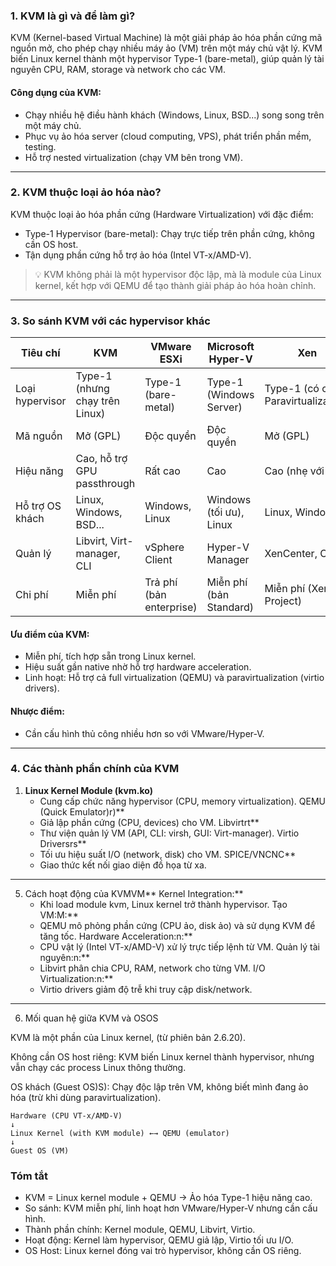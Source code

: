 ### 1. KVM là gì và để làm gì?  
KVM (Kernel-based Virtual Machine) là một giải pháp ảo hóa phần cứng mã nguồn mở, cho phép chạy nhiều máy ảo (VM) trên một máy chủ vật lý. KVM biến Linux kernel thành một hypervisor Type-1 (bare-metal), giúp quản lý tài nguyên CPU, RAM, storage và network cho các VM.  

#### Công dụng của KVM:  
- Chạy nhiều hệ điều hành khách (Windows, Linux, BSD...) song song trên một máy chủ.  
- Phục vụ ảo hóa server (cloud computing, VPS), phát triển phần mềm, testing.  
- Hỗ trợ nested virtualization (chạy VM bên trong VM).  

---

### 2. KVM thuộc loại ảo hóa nào?  
KVM thuộc loại ảo hóa phần cứng (Hardware Virtualization) với đặc điểm:  
- Type-1 Hypervisor (bare-metal): Chạy trực tiếp trên phần cứng, không cần OS host.  
- Tận dụng phần cứng hỗ trợ ảo hóa (Intel VT-x/AMD-V).  

> 💡 KVM không phải là một hypervisor độc lập, mà là module của Linux kernel, kết hợp với QEMU để tạo thành giải pháp ảo hóa hoàn chỉnh.  

---

### 3. So sánh KVM với các hypervisor khác  

| Tiêu chí       | KVM                          | VMware ESXi               | Microsoft Hyper-V       | Xen                     |
|--------------------|----------------------------------|-------------------------------|----------------------------|-----------------------------|
| Loại hypervisor | Type-1 (nhưng chạy trên Linux)  | Type-1 (bare-metal)           | Type-1 (Windows Server)    | Type-1 (có cả Paravirtualization) |
| Mã nguồn       | Mở (GPL)                        | Độc quyền                    | Độc quyền                 | Mở (GPL)                   |
| Hiệu năng      | Cao, hỗ trợ GPU passthrough      | Rất cao                      | Cao                       | Cao (nhẹ với PV)            |
| Hỗ trợ OS khách| Linux, Windows, BSD...          | Windows, Linux               | Windows (tối ưu), Linux   | Linux, Windows             |
| Quản lý        | Libvirt, Virt-manager, CLI      | vSphere Client               | Hyper-V Manager           | XenCenter, CLI             |
| Chi phí        | Miễn phí                        | Trả phí (bản enterprise)     | Miễn phí (bản Standard)   | Miễn phí (Xen Project)     |

#### Ưu điểm của KVM:  
- Miễn phí, tích hợp sẵn trong Linux kernel.  
- Hiệu suất gần native nhờ hỗ trợ hardware acceleration.  
- Linh hoạt: Hỗ trợ cả full virtualization (QEMU) và paravirtualization (virtio drivers).  

#### Nhược điểm:  
- Cần cấu hình thủ công nhiều hơn so với VMware/Hyper-V.  

---

### 4. Các thành phần chính của KVM  
1. **Linux Kernel Module (kvm.ko)**  
   - Cung cấp chức năng hypervisor (CPU, memory virtualization).  QEMU (Quick Emulator)r)**  
   - Giả lập phần cứng (CPU, devices) cho VM.  Libvirtrt**  
   - Thư viện quản lý VM (API, CLI: virsh, GUI: Virt-manager).  Virtio Driversrs**  
   - Tối ưu hiệu suất I/O (network, disk) cho VM.  SPICE/VNCNC**  
   - Giao thức kết nối giao diện đồ họa từ xa.  

---

5. Cách hoạt động của KVMVM**  Kernel Integration:**  
   - Khi load module kvm, Linux kernel trở thành hypervisor.  Tạo VM:M:**  
   - QEMU mô phỏng phần cứng (CPU ảo, disk ảo) và sử dụng KVM để tăng tốc.  Hardware Acceleration:n:**  
   - CPU vật lý (Intel VT-x/AMD-V) xử lý trực tiếp lệnh từ VM.  Quản lý tài nguyên:n:**  
   - Libvirt phân chia CPU, RAM, network cho từng VM.  I/O Virtualization:n:**  
   - Virtio drivers giảm độ trễ khi truy cập disk/network.  

---

6. Mối quan hệ giữa KVM và OSOS 

KVM là một phần của Linux kernel, (từ phiên bản 2.6.20). 

Không cần OS host riêng: KVM biến Linux kernel thành hypervisor, nhưng vẫn chạy các process Linux thông thường. 

OS khách (Guest OS)S): Chạy độc lập trên VM, không biết mình đang ảo hóa (trừ khi dùng paravirtualization).  


    Hardware (CPU VT-x/AMD-V)  
    ↓  
    Linux Kernel (with KVM module) ←→ QEMU (emulator)  
    ↓  
    Guest OS (VM)  

### Tóm tắt  
- KVM = Linux kernel module + QEMU → Ảo hóa Type-1 hiệu năng cao.  
- So sánh: KVM miễn phí, linh hoạt hơn VMware/Hyper-V nhưng cần cấu hình.  
- Thành phần chính: Kernel module, QEMU, Libvirt, Virtio.  
- Hoạt động: Kernel làm hypervisor, QEMU giả lập, Virtio tối ưu I/O.  
- OS Host: Linux kernel đóng vai trò hypervisor, không cần OS riêng.  
